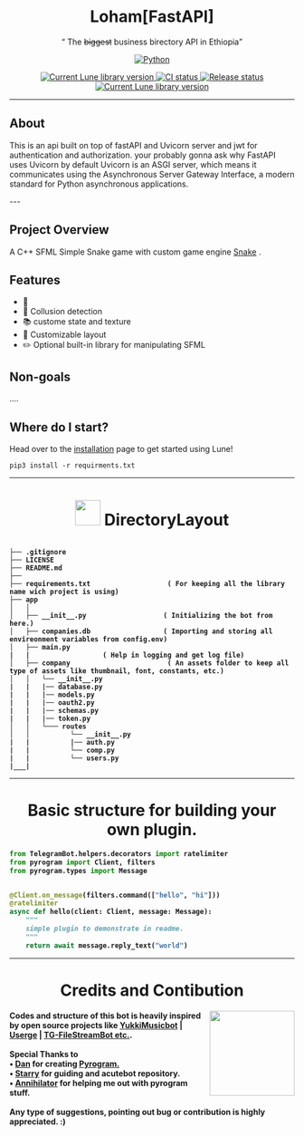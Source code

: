 <!-- markdownlint-disable MD033 -->
<!-- markdownlint-disable MD041 -->

<div align="center">
	<h1> Loham[FastAPI]  </h1>
	<q> The <s>biggest</s> business birectory API in Ethiopia</q>

 
[![Python](http://forthebadge.com/images/badges/made-with-python.svg)](https://python.org)
	<div>
		<a href="">
			<img src="https://img.shields.io/crates/v/lune.svg?label=Version" alt="Current Lune library version" />
		</a>
		<a href="">
			<img src="https://shields.io/endpoint?url=https://badges.readysetplay.io/workflow/filiptibell/lune/ci.yaml" alt="CI status" />
		</a>
		<a href="">
			<img src="https://shields.io/endpoint?url=https://badges.readysetplay.io/workflow/filiptibell/lune/release.yaml" alt="Release status" />
		</a>
		<a href="">
			<img src="https://img.shields.io/github/license/filiptibell/lune.svg?label=License&color=informational" alt="Current Lune library version" />
		</a>
	</div>
</div>

---
## About
<p>This is an api built on top of fastAPI and Uvicorn server and jwt for authentication and authorization. your probably gonna ask why FastAPI uses Uvicorn by default Uvicorn is an ASGI server, which means it communicates using the Asynchronous Server Gateway Interface, a modern standard for Python asynchronous applications. </p>
---


## Project Overview

A C++ SFML Simple Snake game with custom game engine [Snake](https://github.com/abdimk/Snake) .



## Features

-   🌙 
-   🧰 Collusion detection 
-   📚 custome state and texture
-   🏡 Customizable layout
-   ✏️ Optional built-in library for manipulating SFML 

## Non-goals
....

## Where do I start?

Head over to the [installation](https://lune.gitbook.io/lune/home/installation) page to get started using Lune!


```
pip3 install -r requirments.txt
```
-------
  
<div align="center">
<h1><img src="https://telegra.ph/file/c182d98c9d2bc0295bc86.png" width="45"><b>  
DirectoryLayout <b></h1>
</div>


```

├── .gitignore                          
├── LICENSE
├── README.md
├──
├── requirements.txt                   ( For keeping all the library name wich project is using)
├── app
│   │
│   ├── __init__.py                   ( Initializing the bot from here.)
│   ├── companies.db                  ( Importing and storing all envireonment variables from config.env)
│   ├── main.py
|   |                  ( Help in logging and get log file)
│   ├── company                        ( An assets folder to keep all type of assets like thumbnail, font, constants, etc.)
│   │   └── __init__.py
|   |   |── database.py
|   |   |── models.py
|   |   |── oauth2.py
|   |   |── schemas.py
|   |   |── token.py
│   │   └─── routes
│   │          └── __init__.py
|   |          |── auth.py
|   |          └── comp.py
|   |          └── users.py
|___|                            

```
  
-------
  
<div align="center">
<h1><b>Basic structure for building your own plugin.</b></h1>
</div>


```py
from TelegramBot.helpers.decorators import ratelimiter
from pyrogram import Client, filters
from pyrogram.types import Message


@Client.on_message(filters.command(["hello", "hi"]))
@ratelimiter
async def hello(client: Client, message: Message):
    """
    simple plugin to demonstrate in readme.
    """   	
    return await message.reply_text("world")	    
```
	    
_____
  
<div align="center">
<h1><b>Credits and Contibution</b></h1>
</div>
  
<img src="https://telegra.ph/file/b26313d73e4d05de84a85.png" align="right" width="150">
<p>
Codes and structure of this bot is heavily inspired by open source projects like <a href="https://github.com/TeamYukki/YukkiMusicBot"><strong>YukkiMusicbot</strong></a> | <a href="https://github.com/UsergeTeam/Userge"><strong>Userge</strong></a> | <a href="https://github.com/EverythingSuckz/TG-FileStreamBot"><strong>TG-FileStreamBot etc.</strong></a>.
<br>
<br>
 Special Thanks to <br>
• <a href="https://github.com/delivrance"><strong>Dan</strong></a> for creating <a href="https://github.com/pyrogram/pyrogram"><strong>Pyrogram.</strong></a><br>
• <a href="https://github.com/starry69"> Starry</a> for guiding and acutebot repository. <br>
• <a href="https://github.com/annihilatorrrr">Annihilator</a> for helping me out with pyrogram stuff.

<br>
<br>
Any type of suggestions, pointing out bug or contribution is highly appreciated. :)
</p>
 
